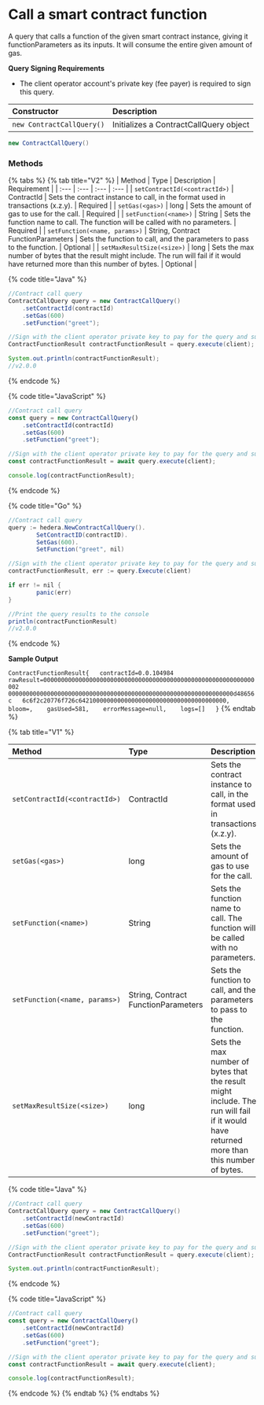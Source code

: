 # Call a smart contract function

A query that calls a function of the given smart contract instance, giving it functionParameters as its inputs. It will consume the entire given amount of gas. 

**Query Signing Requirements**

* The client operator account's private key \(fee payer\) is required to sign this query.

| Constructor | Description |
| :--- | :--- |
| `new ContractCallQuery()` | Initializes a ContractCallQuery object |

```java
new ContractCallQuery()
```

### Methods

{% tabs %}
{% tab title="V2" %}
| Method | Type | Description | Requirement |
| :--- | :--- | :--- | :--- |
| `setContractId(<contractId>)` | ContractId | Sets the contract instance to call, in the format used in transactions \(x.z.y\). | Required |
| `setGas(<gas>)` | long | Sets the amount of gas to use for the call. | Required |
| `setFunction(<name>)` | String | Sets the function name to call. The function will be called with no parameters.  | Required |
| `setFunction(<name, params>)` | String,  Contract FunctionParameters | Sets the function to call, and the parameters to pass to the function. | Optional |
| `setMaxResultSize(<size>)` | long | Sets the max number of bytes that the result might include. The run will fail if it would have returned more than this number of bytes. | Optional |

{% code title="Java" %}
```java
//Contract call query
ContractCallQuery query = new ContractCallQuery()
    .setContractId(contractId)
    .setGas(600)
    .setFunction("greet");

//Sign with the client operator private key to pay for the query and submit the query to a Hedera network
ContractFunctionResult contractFunctionResult = query.execute(client);

System.out.println(contractFunctionResult);
//v2.0.0
```
{% endcode %}

{% code title="JavaScript" %}
```javascript
//Contract call query
const query = new ContractCallQuery()
    .setContractId(contractId)
    .setGas(600)
    .setFunction("greet");

//Sign with the client operator private key to pay for the query and submit the query to a Hedera network
const contractFunctionResult = await query.execute(client);

console.log(contractFunctionResult);
```
{% endcode %}

{% code title="Go" %}
```java
//Contract call query
query := hedera.NewContractCallQuery().
		SetContractID(contractID).
		SetGas(600).
		SetFunction("greet", nil)

//Sign with the client operator private key to pay for the query and submit the query to a Hedera network
contractFunctionResult, err := query.Execute(client)

if err != nil {
		panic(err)
}

//Print the query results to the console
println(contractFunctionResult)
//v2.0.0
```
{% endcode %}

**Sample Output**  
  
`ContractFunctionResult{  
     contractId=0.0.104984  
     rawResult=000000000000000000000000000000000000000000000000000000000000002  
        0000000000000000000000000000000000000000000000000000000000000000d48656c  
        6c6f2c20776f726c642100000000000000000000000000000000000000,   
     bloom=,   
     gasUsed=581,   
     errorMessage=null,   
     logs=[]  
}`
{% endtab %}

{% tab title="V1" %}


| Method | Type | Description | Requirement |
| :--- | :--- | :--- | :--- |
| `setContractId(<contractId>)` | ContractId | Sets the contract instance to call, in the format used in transactions \(x.z.y\). | Required |
| `setGas(<gas>)` | long | Sets the amount of gas to use for the call. | Required |
| `setFunction(<name>)` | String | Sets the function name to call. The function will be called with no parameters.  | Required |
| `setFunction(<name, params>)` | String,  Contract FunctionParameters | Sets the function to call, and the parameters to pass to the function. | Optional |
| `setMaxResultSize(<size>)` | long | Sets the max number of bytes that the result might include. The run will fail if it would have returned more than this number of bytes. | Optional |

{% code title="Java" %}
```java
//Contract call query
ContractCallQuery query = new ContractCallQuery()
    .setContractId(newContractId)
    .setGas(600)
    .setFunction("greet");

//Sign with the client operator private key to pay for the query and submit the query to a Hedera network
ContractFunctionResult contractFunctionResult = query.execute(client);

System.out.println(contractFunctionResult);
```
{% endcode %}

{% code title="JavaScript" %}
```javascript
//Contract call query
const query = new ContractCallQuery()
    .setContractId(newContractId)
    .setGas(600)
    .setFunction("greet");

//Sign with the client operator private key to pay for the query and submit the query to a Hedera network
const contractFunctionResult = await query.execute(client);

console.log(contractFunctionResult);
```
{% endcode %}
{% endtab %}
{% endtabs %}

